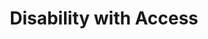 ---
pid: PT229
title: Disability with Access
location_transcription: Top of Stairs at Art Museum
zipcode: '19151'
outside_phl: 
neighborhood: Overbrook,Overbrook Farms,Overbrook Park
age: '57'
age_range: 50-59
instagram: 
image_file_name: PT_229.jpg
proposal_transcription: A city providing access to disability
topic: Health
topic_summary: '0'
type: Other No Form
keywords_other: 
credit: Stephen Charleston
image_labels: 
twitter: 
facebook: 
permalink: "/monuments/pt229/"
layout: item-page
---